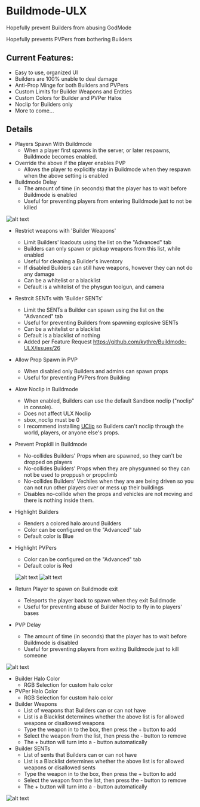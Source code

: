 # Buildmode-ULX
Hopefully prevent Builders from abusing GodMode

Hopefully prevents PVPers from bothering Builders

## Current Features:
* Easy to use, organized UI
* Builders are 100% unable to deal damage
* Anti-Prop Minge for both Builders and PVPers
* Custom Limits for Builder Weapons and Entities
* Custom Colors for Builder and PVPer Halos
* Noclip for Builders only
* More to come...

## Details
* Players Spawn With Buildmode
  * When a player first spawns in the server, or later respawns, Buildmode becomes enabled.
* Override the above if the player enables PVP
  * Allows the player to explicitly stay in Buildmode when they respawn when the above setting is enabled
* Buildmode Delay
  * The amount of time (in seconds) that the player has to wait before Buildmode is enabled
  * Useful for preventing players from entering Buildmode just to not be killed
  
![alt text](https://i.imgur.com/1blRo5X.png "ULX Settings Page")
  
* Restrict weapons with 'Builder Weapons'
  * Limit Builders' loadouts using the list on the "Advanced" tab
  * Builders can only spawn or pickup weapons from this list, while enabled
  * Useful for cleaning a Builder's inventory
  * If disabled Builders can still have weapons, however they can not do any damage
  * Can be a whitelist or a blacklist
  * Default is a whitelist of the physgun toolgun, and camera
* Restrcit SENTs with 'Builder SENTs'
  * Limit the SENTs a Builder can spawn using the list on the "Advanced" tab
  * Useful for preventing Builders from spawning explosive SENTs
  * Can be a whitelist or a blacklist
  * Default is a blacklist of nothing
  * Added per Feature Request https://github.com/kythre/Buildmode-ULX/issues/26
* Allow Prop Spawn in PVP
  * When disabled only Builders and admins can spawn props
  * Useful for preventing PVPers from Building
* Alow Noclip in Buildmode
  * When enabled, Builders can use the default Sandbox noclip ("noclip" in console).
  * Does not affect ULX Noclip
  * sbox_noclip must be 0
  * I recommend installing [UClip](https://github.com/TeamUlysses/uclip) so Builders can't noclip through the world, players, or anyone else's props.
* Prevent Propkill in Buildmode
  * No-collides Builders' Props when are spawned, so they can't be dropped on players
  * No-collides Builders' Props when they are physgunned so they can not be used to proppush or propclimb
  * No-collides Builders' Vechiles when they are are being driven so you can not run other players over or mess up their buildings
  * Disables no-collide when the props and vehicles are not moving and there is nothing inside them.
* Highlight Builders
  * Renders a colored halo around Builders
  * Color can be configured on the "Advanced" tab
  * Default color is Blue
* Highlight PVPers
  * Color can be configured on the "Advanced" tab
  * Default color is Red
  
  ![alt text](https://i.imgur.com/r2Xg49y.png "ULX Settings Page")
  ![alt text](https://i.imgur.com/ShtCPL7.png "ULX Settings Page")

* Return Player to spawn on Buildmode exit
  * Teleports the player back to spawn when they exit Buildmode
  * Useful for preventing abuse of Builder Noclip to fly in to players' bases
* PVP Delay
  * The amount of time (in seconds) that the player has to wait before Buildmode is disabled
  * Useful for preventing players from exiting Buildmode just to kill someone
  
![alt text](https://i.imgur.com/OK0Q00w.png "ULX Settings Page")
  
* Builder Halo Color
  * RGB Selection for custom halo color 
* PVPer Halo Color
  * RGB Selection for custom halo color
* Builder Weapons
  * List of weapons that Builders can or can not have
  * List is a Blacklist determines whether the above list is for allowed weapons or disallowed weapons
  * Type the weapon in to the box, then press the + button to add
  * Select the weapon from the list, then press the - button to remove
  * The + button will turn into a - button automatically
* Builder SENTs
  * List of sents that Builders can or can not have
  * List is a Blacklist determines whether the above list is for allowed weapons or disallowed sents
  * Type the weapon in to the box, then press the + button to add
  * Select the weapon from the list, then press the - button to remove
  * The + button will turn into a - button automatically
  
  
![alt text](https://i.imgur.com/2HgSZ3F.png "ULX Settings Page")

